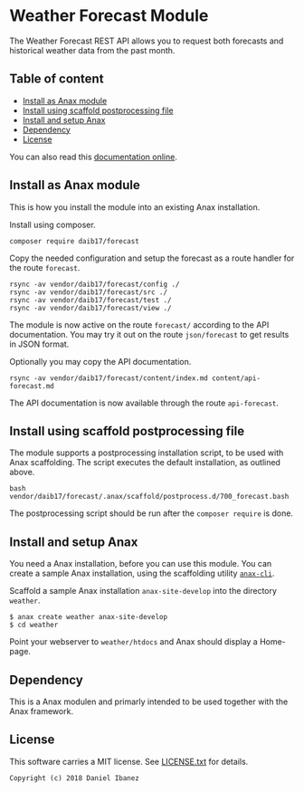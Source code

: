 Weather Forecast Module
==================================

The Weather Forecast REST API allows you to request both forecasts and historical weather data from the past month.


Table of content
------------------------------------

* [Install as Anax module](#Install-as-Anax-module)
* [Install using scaffold postprocessing file](#Install-using-scaffold-postprocessing-file)
* [Install and setup Anax](#Install-and-setup-Anax)
* [Dependency](#Dependency)
* [License](#License)

You can also read this [documentation online](https://github.com/daib17/forecast).



Install as Anax module
------------------------------------

This is how you install the module into an existing Anax installation.

Install using composer.

```
composer require daib17/forecast
```

Copy the needed configuration and setup the forecast as a route handler for the route `forecast`.

```
rsync -av vendor/daib17/forecast/config ./
rsync -av vendor/daib17/forecast/src ./
rsync -av vendor/daib17/forecast/test ./
rsync -av vendor/daib17/forecast/view ./
```

The module is now active on the route `forecast/` according to the API documentation. You may try it out on the route `json/forecast` to get results in JSON format.

Optionally you may copy the API documentation.

```
rsync -av vendor/daib17/forecast/content/index.md content/api-forecast.md
```

The API documentation is now available through the route `api-forecast`.



Install using scaffold postprocessing file
------------------------------------

The module supports a postprocessing installation script, to be used with Anax scaffolding. The script executes the default installation, as outlined above.

```text
bash vendor/daib17/forecast/.anax/scaffold/postprocess.d/700_forecast.bash
```

The postprocessing script should be run after the `composer require` is done.



Install and setup Anax
------------------------------------

You need a Anax installation, before you can use this module. You can create a sample Anax installation, using the scaffolding utility [`anax-cli`](https://github.com/canax/anax-cli).

Scaffold a sample Anax installation `anax-site-develop` into the directory `weather`.

```
$ anax create weather anax-site-develop
$ cd weather
```

Point your webserver to `weather/htdocs` and Anax should display a Home-page.



Dependency
------------------

This is a Anax modulen and primarly intended to be used together with the Anax framework.



License
------------------

This software carries a MIT license. See [LICENSE.txt](LICENSE.txt) for details.



```
Copyright (c) 2018 Daniel Ibanez
```
